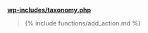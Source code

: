 <p><b><a href="https://developer.wordpress.org/reference/files/wp-includes/taxonomy.php/">wp-includes/taxonomy.php</a></b></p>

<blockquote>

{% include functions/add_action.md %}

</blockquote>
